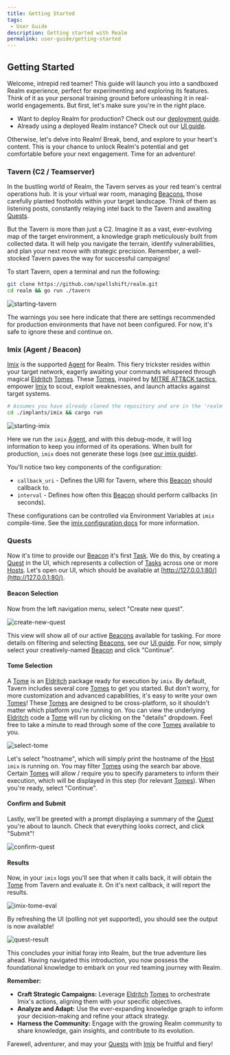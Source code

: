 ```yaml
---
title: Getting Started
tags:
 - User Guide
description: Getting started with Realm
permalink: user-guide/getting-started
---
```


## Getting Started

Welcome, intrepid red teamer! This guide will launch you into a sandboxed Realm experience, perfect for experimenting and exploring its features. Think of it as your personal training ground before unleashing it in real-world engagements. But first, let's make sure you're in the right place.

* Want to deploy Realm for production? Check out our [deployment guide](admin-guide/tavern#deployment).
* Already using a deployed Realm instance? Check out our [UI guide](/user-guide/ui).

Otherwise, let's delve into Realm! Break, bend, and explore to your heart's content. This is your chance to unlock Realm's potential and get comfortable before your next engagement. Time for an adventure!

### Tavern (C2 / Teamserver)

In the bustling world of Realm, the Tavern serves as your red team's central operations hub. It is your virtual war room, managing [Beacons](/user-guide/terminology#beacon), those carefully planted footholds within your target landscape. Think of them as listening posts, constantly relaying intel back to the Tavern and awaiting [Quests](/user-guide/terminology#quest).

But the Tavern is more than just a C2. Imagine it as a vast, ever-evolving map of the target environment, a knowledge graph meticulously built from collected data. It will help you navigate the terrain, identify vulnerabilities, and plan your next move with strategic precision. Remember, a well-stocked Tavern paves the way for successful campaigns!

To start Tavern, open a terminal and run the following:

```bash
git clone https://github.com/spellshift/realm.git
cd realm && go run ./tavern
```

![starting-tavern](/assets/img/user-guide/getting-started/starting-tavern.png)

The warnings you see here indicate that there are settings recommended for production environments that have not been configured. For now, it's safe to ignore these and continue on.

### Imix (Agent / Beacon)

[Imix](/user-guide/imix) is the supported [Agent](/user-guide/terminology#agent) for Realm. This fiery trickster resides within your target network, eagerly awaiting your commands whispered through magical [Eldritch](/user-guide/terminology#eldritch) [Tomes](/user-guide/terminology#tome). These [Tomes](/user-guide/terminology#tome), inspired by [MITRE ATT&CK tactics](https://attack.mitre.org/matrices/enterprise/), empower [Imix](/user-guide/imix) to scout, exploit weaknesses, and launch attacks against target systems.

```bash
# Assumes you have already cloned the repository and are in the 'realm' directory
cd ./implants/imix && cargo run
```

![starting-imix](/assets/img/user-guide/getting-started/starting-imix.png)

Here we run the `imix` [Agent](/user-guide/terminology#agent), and with this debug-mode, it will log information to keep you informed of its operations. When built for production, `imix` does not generate these logs (see [our imix guide](/user-guide/imix)).

You'll notice two key components of the configuration:

* `callback_uri` - Defines the URI for Tavern, where this [Beacon](/user-guide/terminology#beacon) should callback to.
* `interval` - Defines how often this [Beacon](/user-guide/terminology#beacon) should perform callbacks (in seconds).

These configurations can be controlled via Environment Variables at `imix` compile-time. See the [imix configuration docs](/user-guide/imix#configuration) for more information.

### Quests

Now it's time to provide our [Beacon](/user-guide/terminology#beacon) it's first [Task](/user-guide/terminology#task). We do this, by creating a [Quest](/user-guide/terminology#quest) in the UI, which represents a collection of [Tasks](/user-guide/terminology#task) across one or more [Hosts](/user-guide/terminology#host). Let's open our UI, which should be available at [http://127.0.0.1:80/](http://127.0.0.1:80/).

#### Beacon Selection

Now from the left navigation menu, select "Create new quest".

![create-new-quest](/assets/img/user-guide/getting-started/create-new-quest.png)

This view will show all of our active [Beacons](/user-guide/terminology#beacon) available for tasking. For more details on filtering and selecting [Beacons](/user-guide/terminology#beacon), see our [UI guide](/user-guide/ui). For now, simply select your creatively-named [Beacon](/user-guide/terminology#beacon) and click "Continue".

#### Tome Selection

A [Tome](/user-guide/terminology#tome) is an [Eldritch](/user-guide/terminology#eldritch) package ready for execution by `imix`. By default, Tavern includes several core [Tomes](/user-guide/terminology#tome) to get you started. But don't worry, for more customization and advanced capabilities, it's easy to write your own [Tomes](/user-guide/terminology#tome)! These [Tomes](/user-guide/terminology#tome) are designed to be cross-platform, so it shouldn't matter which platform you're running on. You can view the underlying [Eldritch](/user-guide/terminology#eldritch) code a [Tome](/user-guide/terminology#tome) will run by clicking on the "details" dropdown. Feel free to take a minute to read through some of the core [Tomes](/user-guide/terminology#tome) available to you.

![select-tome](/assets/img/user-guide/getting-started/select-tome.png)

Let's select "hostname", which will simply print the hostname of the [Host](/user-guide/terminology#host) `imix` is running on. You may filter [Tomes](/user-guide/terminology#tome) using the search bar above. Certain [Tomes](/user-guide/terminology#tome) will allow / require you to specify parameters to inform their execution, which will be displayed in this step (for relevant [Tomes](/user-guide/terminology#tome)). When you're ready, select "Continue".

#### Confirm and Submit

Lastly, we'll be greeted with a prompt displaying a summary of the [Quest](/user-guide/terminology#quest) you're about to launch. Check that everything looks correct, and click "Submit"!

![confirm-quest](/assets/img/user-guide/getting-started/confirm-quest.png)

#### Results

Now, in your `imix` logs you'll see that when it calls back, it will obtain the [Tome](/user-guide/terminology#tome) from Tavern and evaluate it. On it's next callback, it will report the results.

![imix-tome-eval](/assets/img/user-guide/getting-started/imix-tome-eval.png)

By refreshing the UI (polling not yet supported), you should see the output is now available!

![quest-result](/assets/img/user-guide/getting-started/quest-result.png)

This concludes your initial foray into Realm, but the true adventure lies ahead. Having navigated this introduction, you now possess the foundational knowledge to embark on your red teaming journey with Realm.

**Remember:**

* **Craft Strategic Campaigns:** Leverage [Eldritch](/user-guide/terminology#eldritch) [Tomes](/user-guide/terminology#tome) to orchestrate Imix's actions, aligning them with your specific objectives.
* **Analyze and Adapt:** Use the ever-expanding knowledge graph to inform your decision-making and refine your attack strategy.
* **Harness the Community:** Engage with the growing Realm community to share knowledge, gain insights, and contribute to its evolution.

Farewell, adventurer, and may your [Quests](/user-guide/terminology#quest) with [Imix](/user-guide/imix) be fruitful and fiery!

